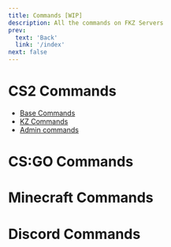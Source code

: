 ```yaml
---
title: Commands [WIP]
description: All the commands on FKZ Servers
prev: 
  text: 'Back'
  link: '/index'
next: false
---
```


# CS2 Commands

- [Base Commands](/commands/cs2/help)
- [KZ Commands](/commands/cs2/kz-help)
- [Admin commands](/commands/cs2/admin-help)

# CS:GO Commands

# Minecraft Commands

# Discord Commands